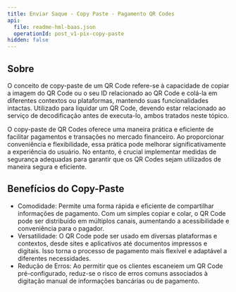 ```yaml
---
title: Enviar Saque - Copy Paste - Pagamento QR Codes
api:
  file: readme-hml-baas.json
  operationId: post_v1-pix-copy-paste
hidden: false
---
```

## Sobre

O conceito de copy-paste de um QR Code refere-se à capacidade de copiar a imagem do QR Code ou o seu ID relacionado ao QR Code e colá-la em diferentes contextos ou plataformas, mantendo suas funcionalidades intactas. Utilizado para liquidar um QR Code, devendo estar relacionado ao serviço de decodificação antes de executa-lo, ambos tratados neste tópico.

O copy-paste de QR Codes oferece uma maneira prática e eficiente de facilitar pagamentos e transações no mercado financeiro. Ao proporcionar conveniência e flexibilidade, essa prática pode melhorar significativamente a experiência do usuário. No entanto, é crucial implementar medidas de segurança adequadas para garantir que os QR Codes sejam utilizados de maneira segura e eficiente.

## Benefícios do Copy-Paste

* Comodidade: Permite uma forma rápida e eficiente de compartilhar informações de pagamento. Com um simples copiar e colar, o QR Code pode ser distribuído em múltiplos canais, aumentando a acessibilidade e conveniência para o pagador.
* Versatilidade: O QR Code pode ser usado em diversas plataformas e contextos, desde sites e aplicativos até documentos impressos e digitais. Isso torna o processo de pagamento mais flexível e adaptável a diferentes necessidades.
* Redução de Erros: Ao permitir que os clientes escaneiem um QR Code pré-configurado, reduz-se o risco de erros comuns associados à digitação manual de informações bancárias ou de pagamento.